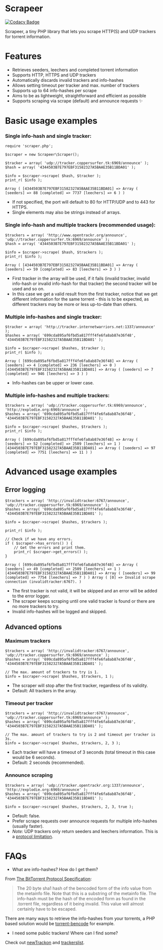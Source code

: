 # Scrapeer

[![Codacy Badge](https://api.codacy.com/project/badge/Grade/85e5f162c654496ea4eaf587615a4f1c)](https://www.codacy.com/app/pymedusa/Scrapeer?utm_source=github.com&utm_medium=referral&utm_content=medariox/Scrapeer&utm_campaign=badger)

Scrapeer, a tiny PHP library that lets you scrape HTTP(S) and UDP trackers for torrent information.

# Features
- Retrieves seeders, leechers and completed torrent information
- Supports HTTP, HTTPS and UDP trackers
- Automatically discards invalid trackers and info-hashes
- Allows setting timeout per tracker and max. number of trackers
- Supports up to 64 info-hashes per scrape
- Aims to be as lightweight, straightforward and efficient as possible
- Supports scraping via scrape (default) and announce requests :sparkles:

# Basic usage examples
### Single info-hash and single tracker:
```
require 'scraper.php';

$scraper = new Scrapeer\Scraper();

$tracker = array( 'udp://tracker.coppersurfer.tk:6969/announce' );
$hash = array( '4344503B7E797EBF31582327A5BAAE35B11BDA01' );

$info = $scraper->scrape( $hash, $tracker );
print_r( $info );
```
```Array ( [4344503B7E797EBF31582327A5BAAE35B11BDA01] => Array ( [seeders] => 88 [completed] => 7737 [leechers] => 6 ) )```

- If not specified, the port will default to 80 for HTTP/UDP and to 443 for HTTPS.
- Single elements may also be strings instead of arrays.

### Single info-hash and multiple trackers (recommended usage):
```
$trackers = array( 'http://www.opentrackr.org/announce', 'udp://tracker.coppersurfer.tk:6969/announce' );
$hash = array( '4344503B7E797EBF31582327A5BAAE35B11BDA01' );

$info = $scraper->scrape( $hash, $trackers );
print_r( $info );
```
```Array ( [4344503B7E797EBF31582327A5BAAE35B11BDA01] => Array ( [seeders] => 59 [completed] => 83 [leechers] => 3 ) )```

- First tracker in the array will be used, if it fails (invalid tracker, invalid info-hash or invalid info-hash for that tracker) the second tracker will be used and so on.
- In this case we get a valid result from the first tracker, notice that we get different information for the same torrent - this is to be expected, as different trackers may be more or less up-to-date than others.

### Multiple info-hashes and single tracker:
```
$tracker = array( 'http://tracker.internetwarriors.net:1337/announce' );
$hashes = array( '699cda895af6fbd5a817fff4fe6fa8ab87e36f48', '4344503B7E797EBF31582327A5BAAE35B11BDA01' );

$info = $scraper->scrape( $hashes, $tracker );
print_r( $info );
```
```Array ( [699cda895af6fbd5a817fff4fe6fa8ab87e36f48] => Array ( [seeders] => 4 [completed] => 236 [leechers] => 0 ) [4344503B7E797EBF31582327A5BAAE35B11BDA01] => Array ( [seeders] => 7 [completed] => 946 [leechers] => 3 ) )```

- Info-hashes can be upper or lower case.

### Multiple info-hashes and multiple trackers:
```
$trackers = array( 'udp://tracker.coppersurfer.tk:6969/announce', 'http://explodie.org:6969/announce' );
$hashes = array( '699cda895af6fbd5a817fff4fe6fa8ab87e36f48', '4344503B7E797EBF31582327A5BAAE35B11BDA01' );

$info = $scraper->scrape( $hashes, $trackers );
print_r( $info );
```
```Array ( [699cda895af6fbd5a817fff4fe6fa8ab87e36f48] => Array ( [seeders] => 52 [completed] => 2509 [leechers] => 1 ) [4344503B7E797EBF31582327A5BAAE35B11BDA01] => Array ( [seeders] => 97 [completed] => 7751 [leechers] => 11 ) )```

# Advanced usage examples
## Error logging
```
$trackers = array( 'http://invalidtracker:6767/announce', 'udp://tracker.coppersurfer.tk:6969/announce' );
$hashes = array( '699cda895af6fbd5a817fff4fe6fa8ab87e36f48', '4344503B7E797EBF31582327A5BAAE35B11BDA01' );

$info = $scraper->scrape( $hashes, $trackers );

print_r( $info );

// Check if we have any errors.
if ( $scraper->has_errors() ) {
	// Get the errors and print them.
	print_r( $scraper->get_errors() );
}
```
```Array ( [699cda895af6fbd5a817fff4fe6fa8ab87e36f48] => Array ( [seeders] => 49 [completed] => 2509 [leechers] => 1 ) [4344503B7E797EBF31582327A5BAAE35B11BDA01] => Array ( [seeders] => 99 [completed] => 7754 [leechers] => 7 ) ) Array ( [0] => Invalid scrape connection (invalidtracker:6767). )```

- The first tracker is not valid, it will be skipped and an error will be added to the error logger.
- The scraper keeps scraping until one valid tracker is found or there are no more trackers to try.
- Invalid info-hashes will be logged and skipped.

## Advanced options
### Maximum trackers
```
$trackers = array( 'http://invalidtracker:6767/announce', 'udp://tracker.coppersurfer.tk:6969/announce' );
$hashes = array( '699cda895af6fbd5a817fff4fe6fa8ab87e36f48', '4344503B7E797EBF31582327A5BAAE35B11BDA01' );

// The max. amount of trackers to try is 1.
$info = $scraper->scrape( $hashes, $trackers, 1 );
```
- The scraper will stop after the first tracker, regardless of its validity.
- Default: All trackers in the array.

### Timeout per tracker
```
$trackers = array( 'http://invalidtracker:6767/announce', 'udp://tracker.coppersurfer.tk:6969/announce' );
$hashes = array( '699cda895af6fbd5a817fff4fe6fa8ab87e36f48', '4344503B7E797EBF31582327A5BAAE35B11BDA01' );

// The max. amount of trackers to try is 2 and timeout per tracker is 3s.
$info = $scraper->scrape( $hashes, $trackers, 2, 3 );
```
- Each tracker will have a timeout of 3 seconds (total timeout in this case would be 6 seconds).
- Default: 2 seconds (recommended).

### Announce scraping
```
$trackers = array( 'udp://tracker.opentrackr.org:1337/announce', 'http://explodie.org:6969/announce' );
$hashes = array( '699cda895af6fbd5a817fff4fe6fa8ab87e36f48', '4344503B7E797EBF31582327A5BAAE35B11BDA01' );

$info = $scraper->scrape( $hashes, $trackers, 2, 3, true );
```
- Default: false.
- Prefer scrape requests over announce requests for multiple info-hashes (usually faster).
- _Note:_ UDP trackers only return seeders and leechers information. This is a [protocol limitation](http://www.bittorrent.org/beps/bep_0015.html).

# FAQs
- What are info-hashes? How do I get them?

From [The BitTorrent Protocol Specification](http://www.bittorrent.org/beps/bep_0003.html):

> The 20 byte sha1 hash of the bencoded form of the info value from the metainfo file. Note that this is a substring of the metainfo file. The info-hash must be the hash of the encoded form as found in the .torrent file, regardless of it being invalid. This value will almost certainly have to be escaped.

There are many ways to retrieve the info-hashes from your torrents, a PHP based solution would be [torrent-bencode](https://github.com/bhutanio/torrent-bencode) for example.

- I need some public trackers! Where can I find some?

Check out [newTrackon](https://newtrackon.com/) and [trackerslist](https://github.com/ngosang/trackerslist/blob/master/trackers_all.txt).
